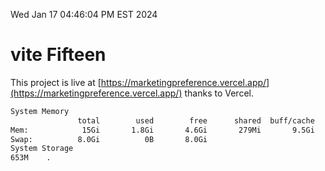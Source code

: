 Wed Jan 17 04:46:04 PM EST 2024

# vite Fifteen


This project is live at [https://marketingpreference.vercel.app/](https://marketingpreference.vercel.app/) thanks to Vercel.

```bash
System Memory
               total        used        free      shared  buff/cache   available
Mem:            15Gi       1.8Gi       4.6Gi       279Mi       9.5Gi        13Gi
Swap:          8.0Gi          0B       8.0Gi
System Storage
653M	.
```
```bash
